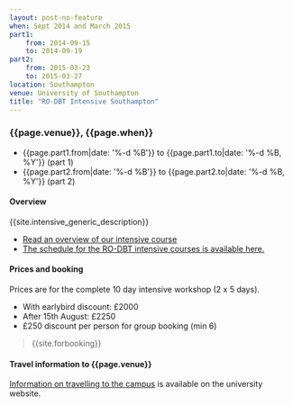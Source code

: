 ```yaml
---
layout: post-no-feature
when: Sept 2014 and March 2015
part1:
    from: 2014-09-15
    to: 2014-09-19
part2:
    from: 2015-03-23
    to: 2015-03-27
location: Southampton
venue: University of Southampton
title: "RO-DBT Intensive Southampton"
---
```



### {{page.venue}}, {{page.when}}

- {{page.part1.from|date: '%-d %B'}} to {{page.part1.to|date: '%-d %B, %Y'}} (part 1)
- {{page.part2.from|date: '%-d %B'}} to {{page.part2.to|date: '%-d %B, %Y'}} (part 2)


#### Overview

{{site.intensive_generic_description}}

- [Read an overview of our intensive course](/training/intensive.html)
- [The schedule for the RO-DBT intensive courses is available here.](/training/intensive-timetable.html)


#### Prices and booking

Prices are for the complete 10 day intensive workshop (2 x 5 days).

- With earlybird discount: £2000
- After 15th August: £2250
- £250 discount per person for group booking (min 6)


> {{site.forbooking}}

#### Travel information to {{page.venue}}

[Information on travelling to the campus](http://www.southampton.ac.uk/visitus/campuses/highfield.html) is available on the university website.





